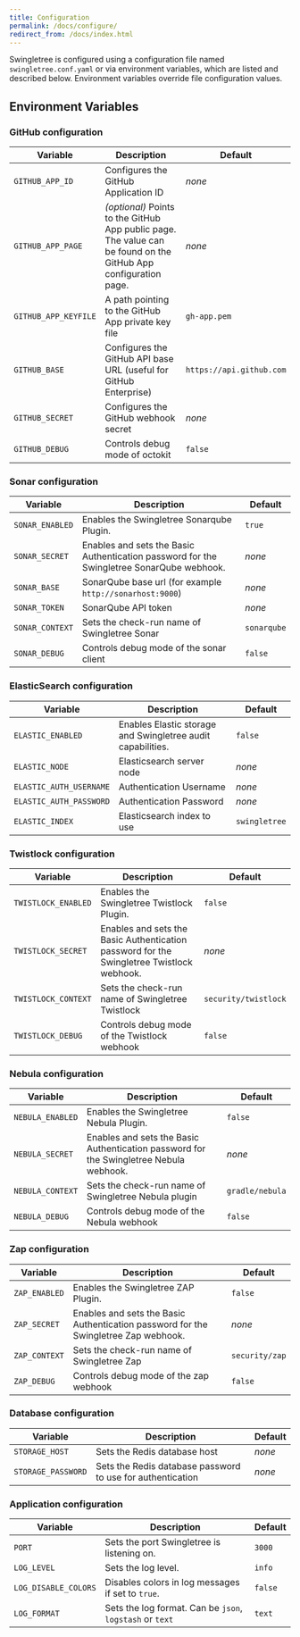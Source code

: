 ```yaml
---
title: Configuration
permalink: /docs/configure/
redirect_from: /docs/index.html
---
```


Swingletree is configured using a configuration file named `swingletree.conf.yaml` or via environment variables, which are listed and described below.
Environment variables override file configuration values.

## Environment Variables

### GitHub configuration

| Variable              | Description                                                       | Default |
| --------------------- | ----------------------------------------------------------------- | ------- |
| `GITHUB_APP_ID`       | Configures the GitHub Application ID                              | *none*  |
| `GITHUB_APP_PAGE`     | *(optional)* Points to the GitHub App public page. The value can be found on the GitHub App configuration page. | *none* |
| `GITHUB_APP_KEYFILE`  | A path pointing to the GitHub App private key file                | `gh-app.pem` |
| `GITHUB_BASE`         | Configures the GitHub API base URL (useful for GitHub Enterprise) | `https://api.github.com`  |
| `GITHUB_SECRET`       | Configures the GitHub webhook secret                              | *none*  |
| `GITHUB_DEBUG`        | Controls debug mode of octokit                                    | `false` |

### Sonar configuration

| Variable              | Description                                                       | Default |
| --------------------- | ----------------------------------------------------------------- | ------- |
| `SONAR_ENABLED`       | Enables the Swingletree Sonarqube Plugin.                         | `true` |
| `SONAR_SECRET`        | Enables and sets the Basic Authentication password for the Swingletree SonarQube webhook. | *none* |
| `SONAR_BASE`          | SonarQube base url (for example `http://sonarhost:9000`)          | *none*  |
| `SONAR_TOKEN`         | SonarQube API token                                               | *none*  |
| `SONAR_CONTEXT`       | Sets the check-run name of Swingletree Sonar                      | `sonarqube` |
| `SONAR_DEBUG`         | Controls debug mode of the sonar client                           | `false` |

### ElasticSearch configuration

| Variable                 | Description                                                       | Default |
| ---------------------    | ----------------------------------------------------------------- | ------- |
| `ELASTIC_ENABLED`        | Enables Elastic storage and Swingletree audit capabilities.       | `false` |
| `ELASTIC_NODE`           | Elasticsearch server node                                         | *none* |
| `ELASTIC_AUTH_USERNAME`  | Authentication Username                                           | *none*  |
| `ELASTIC_AUTH_PASSWORD`  | Authentication Password                                           | *none*  |
| `ELASTIC_INDEX`          | Elasticsearch index to use                                        | `swingletree` |


### Twistlock configuration

| Variable              | Description                                                       | Default |
| --------------------- | ----------------------------------------------------------------- | ------- |
| `TWISTLOCK_ENABLED`   | Enables the Swingletree Twistlock Plugin.                         | `false` |
| `TWISTLOCK_SECRET`    | Enables and sets the Basic Authentication password for the Swingletree Twistlock webhook. | *none* |
| `TWISTLOCK_CONTEXT`   | Sets the check-run name of Swingletree Twistlock                  | `security/twistlock` |
| `TWISTLOCK_DEBUG`     | Controls debug mode of the Twistlock webhook                      | `false` |

### Nebula configuration

| Variable              | Description                                                       | Default |
| --------------------- | ----------------------------------------------------------------- | ------- |
| `NEBULA_ENABLED`         | Enables the Swingletree Nebula Plugin.                         | `false` |
| `NEBULA_SECRET`          | Enables and sets the Basic Authentication password for the Swingletree Nebula webhook. | *none* |
| `NEBULA_CONTEXT`         | Sets the check-run name of Swingletree Nebula plugin           | `gradle/nebula` |
| `NEBULA_DEBUG`           | Controls debug mode of the Nebula webhook                      | `false` |


### Zap configuration

| Variable              | Description                                                       | Default |
| --------------------- | ----------------------------------------------------------------- | ------- |
| `ZAP_ENABLED`         | Enables the Swingletree ZAP Plugin.                               | `false` |
| `ZAP_SECRET`          | Enables and sets the Basic Authentication password for the Swingletree Zap webhook. | *none* |
| `ZAP_CONTEXT`         | Sets the check-run name of Swingletree Zap                        | `security/zap` |
| `ZAP_DEBUG`           | Controls debug mode of the zap webhook                            | `false` |


### Database configuration

| Variable              | Description                                                       | Default |
| --------------------- | ----------------------------------------------------------------- | ------- |
| `STORAGE_HOST`        | Sets the Redis database host                                       | *none*  |
| `STORAGE_PASSWORD`    | Sets the Redis database password to use for authentication         | *none*  |

### Application configuration

| Variable              | Description                                                       | Default |
| --------------------- | ----------------------------------------------------------------- | ------- |
| `PORT`                | Sets the port Swingletree is listening on.                        | `3000`  |
| `LOG_LEVEL`           | Sets the log level.                                               | `info`  |
| `LOG_DISABLE_COLORS`  | Disables colors in log messages if set to `true`.                 | `false` |
| `LOG_FORMAT`          | Sets the log format. Can be `json`, `logstash` or `text`          | `text`  |
